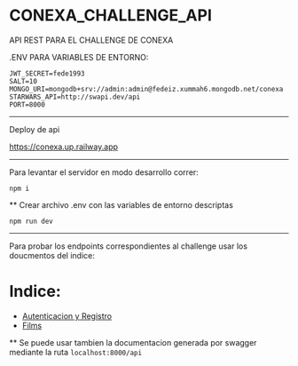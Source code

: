 # CONEXA_CHALLENGE_API

API REST PARA EL CHALLENGE DE CONEXA

.ENV PARA VARIABLES DE ENTORNO:

```
JWT_SECRET=fede1993
SALT=10
MONGO_URI=mongodb+srv://admin:admin@fedeiz.xummah6.mongodb.net/conexa
STARWARS_API=http://swapi.dev/api
PORT=8000
```

---

Deploy de api

https://conexa.up.railway.app

---

Para levantar el servidor en modo desarrollo correr:

```
npm i
```
** Crear archivo .env con las variables de entorno descriptas

```
npm run dev
```

---

Para probar los endpoints correspondientes al challenge usar los doucmentos del indice:

# Indice:

- [Autenticacion y Registro](./docs/auth.md)
- [Films](./docs/films.md)

\*\* Se puede usar tambien la documentacion generada por swagger mediante la ruta `localhost:8000/api`
